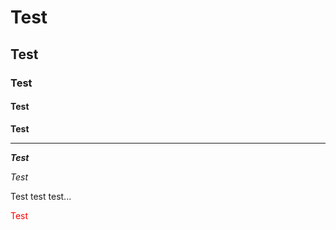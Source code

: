 ﻿# Test

## Test

### Test

#### Test

**Test**

------

***Test***

*Test*

Test test test...

<p style="color:red;">Test</p>